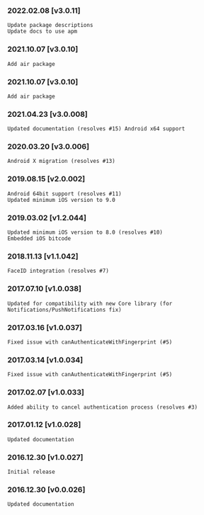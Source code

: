 ### 2022.02.08 [v3.0.11]

```
Update package descriptions
Update docs to use apm
```

### 2021.10.07 [v3.0.10]

```
Add air package
```

### 2021.10.07 [v3.0.10]

```
Add air package
```



### 2021.04.23 [v3.0.008]

```
Updated documentation (resolves #15) Android x64 support
```


### 2020.03.20 [v3.0.006]

```
Android X migration (resolves #13)
```


### 2019.08.15 [v2.0.002]

```
Android 64bit support (resolves #11)
Updated minimum iOS version to 9.0
```


### 2019.03.02 [v1.2.044]

```
Updated minimum iOS version to 8.0 (resolves #10)
Embedded iOS bitcode
```


### 2018.11.13 [v1.1.042]

```
FaceID integration (resolves #7)
```


### 2017.07.10 [v1.0.038]

```
Updated for compatibility with new Core library (for Notifications/PushNotifications fix)
```


### 2017.03.16 [v1.0.037]

```
Fixed issue with canAuthenticateWithFingerprint (#5)
```


### 2017.03.14 [v1.0.034]

```
Fixed issue with canAuthenticateWithFingerprint (#5)
```


### 2017.02.07 [v1.0.033]

```
Added ability to cancel authentication process (resolves #3)
```


### 2017.01.12 [v1.0.028]

```
Updated documentation
```


### 2016.12.30 [v1.0.027]

```
Initial release
```


### 2016.12.30 [v0.0.026]

```
Updated documentation
```
